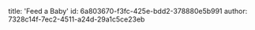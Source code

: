 title: 'Feed a Baby'
id: 6a803670-f3fc-425e-bdd2-378880e5b991
author: 7328c14f-7ec2-4511-a24d-29a1c5ce23eb
